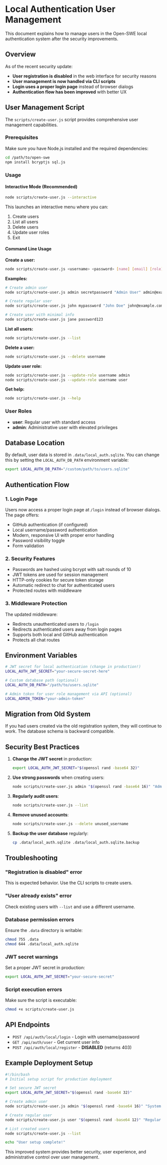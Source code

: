 # Local Authentication User Management

This document explains how to manage users in the Open-SWE local authentication system after the security improvements.

## Overview

As of the recent security update:
- **User registration is disabled** in the web interface for security reasons
- **User management is now handled via CLI scripts**
- **Login uses a proper login page** instead of browser dialogs
- **Authentication flow has been improved** with better UX

## User Management Script

The `scripts/create-user.js` script provides comprehensive user management capabilities.

### Prerequisites

Make sure you have Node.js installed and the required dependencies:

```bash
cd /path/to/open-swe
npm install bcryptjs sql.js
```

### Usage

#### Interactive Mode (Recommended)

```bash
node scripts/create-user.js --interactive
```

This launches an interactive menu where you can:
1. Create users
2. List all users
3. Delete users
4. Update user roles
5. Exit

#### Command Line Usage

**Create a user:**
```bash
node scripts/create-user.js <username> <password> [name] [email] [role]
```

**Examples:**
```bash
# Create admin user
node scripts/create-user.js admin secretpassword "Admin User" admin@example.com admin

# Create regular user
node scripts/create-user.js john mypassword "John Doe" john@example.com user

# Create user with minimal info
node scripts/create-user.js jane password123
```

**List all users:**
```bash
node scripts/create-user.js --list
```

**Delete a user:**
```bash
node scripts/create-user.js --delete username
```

**Update user role:**
```bash
node scripts/create-user.js --update-role username admin
node scripts/create-user.js --update-role username user
```

**Get help:**
```bash
node scripts/create-user.js --help
```

### User Roles

- **user**: Regular user with standard access
- **admin**: Administrative user with elevated privileges

## Database Location

By default, user data is stored in `.data/local_auth.sqlite`. You can change this by setting the `LOCAL_AUTH_DB_PATH` environment variable:

```bash
export LOCAL_AUTH_DB_PATH="/custom/path/to/users.sqlite"
```

## Authentication Flow

### 1. Login Page

Users now access a proper login page at `/login` instead of browser dialogs. The page offers:
- GitHub authentication (if configured)
- Local username/password authentication
- Modern, responsive UI with proper error handling
- Password visibility toggle
- Form validation

### 2. Security Features

- Passwords are hashed using bcrypt with salt rounds of 10
- JWT tokens are used for session management
- HTTP-only cookies for secure token storage
- Automatic redirect to chat for authenticated users
- Protected routes with middleware

### 3. Middleware Protection

The updated middleware:
- Redirects unauthenticated users to `/login`
- Redirects authenticated users away from login pages
- Supports both local and GitHub authentication
- Protects all chat routes

## Environment Variables

```bash
# JWT secret for local authentication (change in production!)
LOCAL_AUTH_JWT_SECRET="your-secure-secret-here"

# Custom database path (optional)
LOCAL_AUTH_DB_PATH="/path/to/users.sqlite"

# Admin token for user role management via API (optional)
LOCAL_ADMIN_TOKEN="your-admin-token"
```

## Migration from Old System

If you had users created via the old registration system, they will continue to work. The database schema is backward compatible.

## Security Best Practices

1. **Change the JWT secret** in production:
   ```bash
   export LOCAL_AUTH_JWT_SECRET="$(openssl rand -base64 32)"
   ```

2. **Use strong passwords** when creating users:
   ```bash
   node scripts/create-user.js admin "$(openssl rand -base64 16)" "Admin" admin@company.com admin
   ```

3. **Regularly audit users**:
   ```bash
   node scripts/create-user.js --list
   ```

4. **Remove unused accounts**:
   ```bash
   node scripts/create-user.js --delete unused_username
   ```

5. **Backup the user database** regularly:
   ```bash
   cp .data/local_auth.sqlite .data/local_auth.sqlite.backup
   ```

## Troubleshooting

### "Registration is disabled" error
This is expected behavior. Use the CLI scripts to create users.

### "User already exists" error
Check existing users with `--list` and use a different username.

### Database permission errors
Ensure the `.data` directory is writable:
```bash
chmod 755 .data
chmod 644 .data/local_auth.sqlite
```

### JWT secret warnings
Set a proper JWT secret in production:
```bash
export LOCAL_AUTH_JWT_SECRET="your-secure-secret"
```

### Script execution errors
Make sure the script is executable:
```bash
chmod +x scripts/create-user.js
```

## API Endpoints

- `POST /api/auth/local/login` - Login with username/password
- `GET /api/auth/user` - Get current user info
- `POST /api/auth/local/register` - **DISABLED** (returns 403)

## Example Deployment Setup

```bash
#!/bin/bash
# Initial setup script for production deployment

# Set secure JWT secret
export LOCAL_AUTH_JWT_SECRET="$(openssl rand -base64 32)"

# Create admin user
node scripts/create-user.js admin "$(openssl rand -base64 16)" "System Admin" admin@company.com admin

# Create regular user
node scripts/create-user.js user "$(openssl rand -base64 12)" "Regular User" user@company.com user

# List created users
node scripts/create-user.js --list

echo "User setup complete!"
```

This improved system provides better security, user experience, and administrative control over user management.
